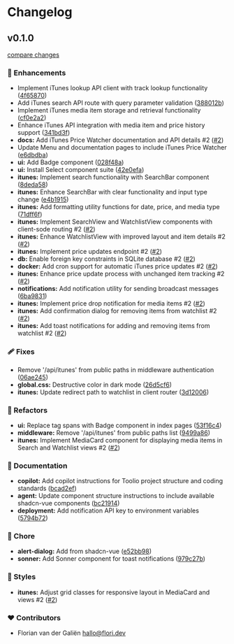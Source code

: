 # Changelog

## v0.1.0

[compare changes](https://github.com/florivdg/toolio/compare/v0.0.2...v0.1.0)

### 🚀 Enhancements

- Implement iTunes lookup API client with track lookup functionality ([4f65870](https://github.com/florivdg/toolio/commit/4f65870))
- Add iTunes search API route with query parameter validation ([388012b](https://github.com/florivdg/toolio/commit/388012b))
- Implement iTunes media item storage and retrieval functionality ([cf0e2a2](https://github.com/florivdg/toolio/commit/cf0e2a2))
- Enhance iTunes API integration with media item and price history support ([341bd3f](https://github.com/florivdg/toolio/commit/341bd3f))
- **docs:** Add iTunes Price Watcher documentation and API details #2 ([#2](https://github.com/florivdg/toolio/issues/2))
- Update Menu and documentation pages to include iTunes Price Watcher ([e6dbdba](https://github.com/florivdg/toolio/commit/e6dbdba))
- **ui:** Add Badge component ([028f48a](https://github.com/florivdg/toolio/commit/028f48a))
- **ui:** Install Select component suite ([42e0efa](https://github.com/florivdg/toolio/commit/42e0efa))
- **itunes:** Implement search functionality with SearchBar component ([8deda58](https://github.com/florivdg/toolio/commit/8deda58))
- **itunes:** Enhance SearchBar with clear functionality and input type change ([e4b1915](https://github.com/florivdg/toolio/commit/e4b1915))
- **itunes:** Add formatting utility functions for date, price, and media type ([71dff6f](https://github.com/florivdg/toolio/commit/71dff6f))
- **itunes:** Implement SearchView and WatchlistView components with client-sode routing #2 ([#2](https://github.com/florivdg/toolio/issues/2))
- **itunes:** Enhance WatchlistView with improved layout and item details #2 ([#2](https://github.com/florivdg/toolio/issues/2))
- **itunes:** Implement price updates endpoint #2 ([#2](https://github.com/florivdg/toolio/issues/2))
- **db:** Enable foreign key constraints in SQLite database #2 ([#2](https://github.com/florivdg/toolio/issues/2))
- **docker:** Add cron support for automatic iTunes price updates #2 ([#2](https://github.com/florivdg/toolio/issues/2))
- **itunes:** Enhance price update process with unchanged item tracking #2 ([#2](https://github.com/florivdg/toolio/issues/2))
- **notifications:** Add notification utility for sending broadcast messages ([6ba9831](https://github.com/florivdg/toolio/commit/6ba9831))
- **itunes:** Implement price drop notification for media items #2 ([#2](https://github.com/florivdg/toolio/issues/2))
- **itunes:** Add confirmation dialog for removing items from watchlist #2 ([#2](https://github.com/florivdg/toolio/issues/2))
- **itunes:** Add toast notifications for adding and removing items from watchlist #2 ([#2](https://github.com/florivdg/toolio/issues/2))

### 🩹 Fixes

- Remove '/api/itunes' from public paths in middleware authentication ([06ae245](https://github.com/florivdg/toolio/commit/06ae245))
- **global.css:** Destructive color in dark mode ([26d5cf6](https://github.com/florivdg/toolio/commit/26d5cf6))
- **itunes:** Update redirect path to watchlist in client router ([3d12006](https://github.com/florivdg/toolio/commit/3d12006))

### 💅 Refactors

- **ui:** Replace tag spans with Badge component in index pages ([53f16c4](https://github.com/florivdg/toolio/commit/53f16c4))
- **middleware:** Remove '/api/itunes' from public paths list ([9499a86](https://github.com/florivdg/toolio/commit/9499a86))
- **itunes:** Implement MediaCard component for displaying media items in Search and Watchlist views #2 ([#2](https://github.com/florivdg/toolio/issues/2))

### 📖 Documentation

- **copilot:** Add copilot instructions for Toolio project structure and coding standards ([bcad2ef](https://github.com/florivdg/toolio/commit/bcad2ef))
- **agent:** Update component structure instructions to include available shadcn-vue components ([bc21914](https://github.com/florivdg/toolio/commit/bc21914))
- **deployment:** Add notification API key to environment variables ([5794b72](https://github.com/florivdg/toolio/commit/5794b72))

### 🏡 Chore

- **alert-dialog:** Add from shadcn-vue ([e52bb98](https://github.com/florivdg/toolio/commit/e52bb98))
- **sonner:** Add Sonner component for toast notifications ([979c27b](https://github.com/florivdg/toolio/commit/979c27b))

### 🎨 Styles

- **itunes:** Adjust grid classes for responsive layout in MediaCard and views #2 ([#2](https://github.com/florivdg/toolio/issues/2))

### ❤️ Contributors

- Florian van der Galiën <hallo@flori.dev>
